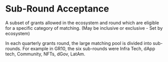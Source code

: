 # Sub-Round Acceptance

A subset of grants allowed in the ecosystem and round which are eligible for a specific category of matching. (May be inclusive or exclusive - Set by ecosystem)

In each quarterly grants round, the large matching pool is divided into sub-rounds. For example in GR10, the six sub-rounds were Infra Tech, dApp tech, Community, NFTs, dGov, LatAm.
